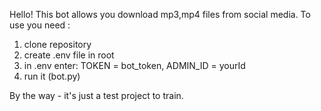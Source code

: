 Hello! This bot allows you download mp3,mp4 files from social media. 
To use you need :
1. clone repository
2. create .env file in root
3. in .env enter:
   TOKEN = bot_token,
   ADMIN_ID = yourId
4. run it (bot.py)

By the way - it's just a test project to train.
